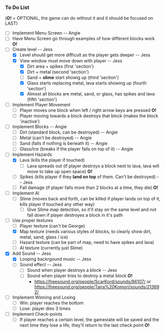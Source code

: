 ### To Do List
(**O!** = OPTIONAL, the game can do without it and it should be focused on LAST)
- [ ] Implement Menu Screen  -- Angie
- [ ] Have Menu Screen go through examples of how different blocks work **O!**
- [ ] Create level  -- Jess
  - [x] Level should get more difficult as the player gets deeper  -- Jess
  - [x] View window must move down with player  -- Jess
    - [x] Dirt area + spikes (first 'section')
    - [x] Dirt + metal (second 'section')
    - [ ] Sand + **slime** start showig up (third 'section')
    - [x] Glass starts replacing metal, lava starts showing up (fourth 'section')
    - [x] Almost all blocks are metal, sand, or glass, has spikes and lava (fifth 'section')
- [ ] Implement Player Movement
  - [ ] Player moves one block when left / right arrow keys are pressed **O!**
  - [ ] Player moving towards a block destroys that block (makes the block 'inactive')
- [ ] Implement Blocks -- Angie
  - [ ] Dirt (standard block, can be destroyed) -- Angie
  - [ ] Metal (can't be destroyed) -- Angie
  - [ ] Sand (falls if nothing is beneath it) -- Angie
  - [ ] Glass/Ice (breaks if the player falls on top of it) -- Angie
- [ ] Implement Hazards
  - [x] Lava (kills the player if touched)
    - [ ] Lava spreads out (if player destroys a block next to lava, lava will move to take up open space) **O!**
  - [ ] Spikes (kills player if they **land on top** of them. Can't be destroyed)  -- Jess
  - [ ] Fall damage (if player falls more than 2 blocks at a time, they die) **O!**
- [ ] Implement AI
  - [ ] Slime (moves back and forth, can be killed if player lands on top of it, kills player if touched any other way)
    - [ ] Give Slime map detection, so it'll stay on the same level and not fall down if player destroyes a block in it's path
- [ ] Use proper textures
  - [ ] Player texture (can't be George)
  - [x] Map texture (needs various styles of blocks, to clearly show dirt, metal, sand, glass / ice)
  - [ ] Hazard texture (can be part of map, need to have spikes and lava)
  - [ ] AI texture (currently just Slime)
- [x] Add Sound  -- Jess
  - [x] Looping backrgound music  -- Jess
  - [ ] Sound effect  -- Jess
    - [ ] Sound when player destroys a block  -- Jess
    - [ ] Sound when player tries to destroy a metal block **O!**
      - https://freesound.org/people/ScarKord/sounds/86107/ or https://freesound.org/people/Taira%20Komori/sounds/213692/
- [ ] Implement Winning and Losing
  - [ ] Win: player reaches the bottom 
  - [ ] Lose: player dies 3 times
- [ ] Implement Check-points
  - [ ] If player reaches a certain level, the gamestate will be saved and the next time they lose a life, they'll return to the last check point **O!**
